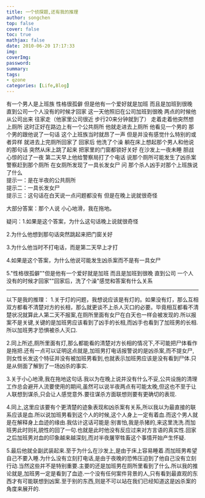 ```yaml
---
title: 一个侦探题,还有我的推理
author: songchen
top: false
cover: false
toc: true
mathjax: false
date: 2010-06-20 17:17:33
img:
coverImg:
password:
summary:
tags:
- qzone
categories: [Life,Blog]
---
```

有一个男人是上班族      性格很孤僻     但是他有一个爱好就是加班      而且是加班到很晚      直到公司一个人没有的时候才回家      这一天他照旧在公司加班到很晚     两点的时候他从公司出来     往家走（他家里公司很近     步行20来分钟就到了）     走着走着他突然想上厕所     这时正好在路边上有一个公共厕所      他就走进去上厕所      他看见一个男的     那个男的跟他说了一句话      这个上班族当时就昂了一声      但是并没有感觉什么特别的或者异样      就进去上完厕所回家了      回家后     他洗了个澡     躺在床上想起那个男人和他说的那句话      突然从床上跳了起来     把家里的门窗都锁好关好      在沙发上一夜未睡     胆战心惊的过了一夜      第二天早上他给警察局打了个电话      说那个厕所可能发生了凶杀案      警察赶到那个厕所     在女厕所发现了一具长发女尸     问     那个杀人凶手对那个上班族说了什么    
提示一：是在半夜的公共厕所    
提示二：一具长发女尸    
提示三：这句话在白天说一点问题都没有     但是在晚上说就很奇怪   



大部分答案：那个人说 小心地滑，我在拖地。  

疑问：1.如果是这个答案，为什么这句话晚上说就很奇怪  

2.为什么他想到那句话突然跳起来把门窗关好  

3.为什么他当时不打电话，而是第二天早上才打  

4.如果是这个答案，为什么他说可能发生凶杀案而不是有一具女尸  

5."性格很孤僻""但是他有一个爱好就是加班      而且是加班到很晚      直到公司 一个人没有的时候才回家""回家后，洗了个澡"感觉和答案有什么关系


---


以下是我的推理：
1.关于灯的问题，我想说应该是有灯的。如果没有灯，那么互相双方都看不清楚对方的长相，那么就更谈不上杀人灭口的必要。毕竟相互都看不清楚状况就算此人第二天不报案,在厕所里面有女尸在白天也一样会被发现的.所以报案不是关键,关键的是加班男应该看到了凶手的长相,而凶手也看到了加班男的长相.所以加班男才恐惧被杀人灭口.

2.同上所述,厕所里面有灯,那么都能看的清楚对方长相的情况下,不可能把尸体看作是拖把.还有一点可以证明这点就是,加班男打电话报警说的是凶杀案,而不提女尸,则女性长发这个特征并没有被加班男看到,也就表示加班男应该是没有看到尸体.只是从侧面了解到了一场凶杀的事实.

3.关于小心地滑,我在拖地这句话.我以为在晚上说并没有什么不妥,公共设施的清理工作总会避开人流要使用的期间,虽然可以说半夜两点有可能太晚,但这也不至于让人联想到谋杀,只会让人感觉意外.要往谋杀方面联想则要有更确切的表现.

4.同上,这里应该要有个更清楚的迹象表现和凶杀案有关系,所以我以为最直接的联系应该是血.所以说加班男看到这个人的时候,这个人身上一定有着血.而这个男人就是在解释身上血迹的缘由.我估计这话可能是:别害怕,我是杀猪的,来这里洗洗.而加班男此时则礼貌性的回了一句.也就是此时他没有反应过来对方言语的真实性.回家之后加班男对血的印象越来越深刻,而对半夜屠宰牲畜这个事情开始产生怀疑.

5.最后他就全副武装起来.至于为什么在沙发上,是由于床上容易睡着.而加班男希望自己不要入睡.为什么没有立刻打电话,是由于夜晚的恐怖压迫到了他自己没有立刻行动.当然这些并不是特别重要.主要的还是加班男在厕所里看到了什么.所以我的推论就是,加班男一定是看到了血迹.一个没有任何案件背景的人,只有看到最直观的东西才有可能联想到凶案.至于别的东西,则是不可以站在我们已经知道这是凶杀案的角度来展开的.